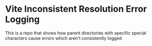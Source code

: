 # Vite Inconsistent Resolution Error Logging
This is a repo that shows how parent directories with specific special characters cause errors which aren't consistently logged
